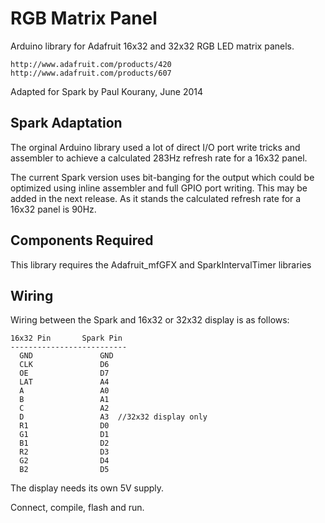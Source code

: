 RGB Matrix Panel
================

Arduino library for Adafruit 16x32 and 32x32 RGB LED matrix panels.

	http://www.adafruit.com/products/420
	http://www.adafruit.com/products/607

Adapted for Spark by Paul Kourany, June 2014

Spark Adaptation
---
The orginal Arduino library used a lot of direct I/O port write tricks and
assembler to achieve a calculated 283Hz refresh rate for a 16x32 panel.

The current Spark version uses bit-banging for the output which could be
optimized using inline assembler and full GPIO port writing.  This may be
added in the next release.  As it stands the calculated refresh rate for
a 16x32 panel is 90Hz.

Components Required
---
This library requires the Adafruit_mfGFX and SparkIntervalTimer libraries

Wiring
---
Wiring between the Spark and 16x32 or 32x32 display is as follows:

```
16x32 Pin		Spark Pin
--------------------------
  GND				GND
  CLK 				D6
  OE  				D7
  LAT 				A4
  A   				A0
  B   				A1
  C   				A2
  D					A3	//32x32 display only
  R1				D0				
  G1				D1				
  B1				D2				
  R2				D3				
  G2				D4				
  B2				D5				
```

The display needs its own 5V supply.

Connect, compile, flash and run.

